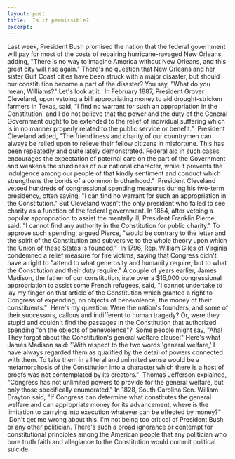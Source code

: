 ```yaml
---
layout: post
title:  Is it permissible?
excerpt:
---
```












Last week, President Bush promised the nation that the federal government will pay for most of the costs of repairing hurricane-ravaged New Orleans, adding, "There is no way to imagine America without New Orleans, and this great city will rise again." There's no question that New Orleans and her sister Gulf Coast cities have been struck with a major disaster, but should our constitution become a part of the disaster? You say, "What do you mean, Williams?" Let's look at it.
 In February 1887, President Grover Cleveland, upon vetoing a bill appropriating money to aid drought-stricken farmers in Texas, said, "I find no warrant for such an appropriation in the Constitution, and I do not believe that the power and the duty of the General Government ought to be extended to the relief of individual suffering which is in no manner properly related to the public service or benefit."
 President Cleveland added, "The friendliness and charity of our countrymen can always be relied upon to relieve their fellow citizens in misfortune. This has been repeatedly and quite lately demonstrated. Federal aid in such cases encourages the expectation of paternal care on the part of the Government and weakens the sturdiness of our national character, while it prevents the indulgence among our people of that kindly sentiment and conduct which strengthens the bonds of a common brotherhood."
 President Cleveland vetoed hundreds of congressional spending measures during his two-term presidency, often saying, "I can find no warrant for such an appropriation in the Constitution." But Cleveland wasn't the only president who failed to see charity as a function of the federal government. In 1854, after vetoing a popular appropriation to assist the mentally ill, President Franklin Pierce said, "I cannot find any authority in the Constitution for public charity." To approve such spending, argued Pierce, "would be contrary to the letter and the spirit of the Constitution and subversive to the whole theory upon which the Union of these States is founded."
 In 1796, Rep. William Giles of Virginia condemned a relief measure for fire victims, saying that Congress didn't have a right to "attend to what generosity and humanity require, but to what the Constitution and their duty require." A couple of years earlier, James Madison, the father of our constitution, irate over a $15,000 congressional appropriation to assist some French refugees, said, "I cannot undertake to lay my finger on that article of the Constitution which granted a right to Congress of expending, on objects of benevolence, the money of their constituents."
 Here's my question: Were the nation's founders, and some of their successors, callous and indifferent to human tragedy? Or, were they stupid and couldn't find the passages in the Constitution that authorized spending "on the objects of benevolence"?
 Some people might say, "Aha! They forgot about the Constitution's general welfare clause!" Here's what James Madison said: "With respect to the two words 'general welfare,' I have always regarded them as qualified by the detail of powers connected with them. To take them in a literal and unlimited sense would be a metamorphosis of the Constitution into a character which there is a host of proofs was not contemplated by its creators."
 Thomas Jefferson explained, "Congress has not unlimited powers to provide for the general welfare, but only those specifically enumerated." In 1828, South Carolina Sen. William Drayton said, "If Congress can determine what constitutes the general welfare and can appropriate money for its advancement, where is the limitation to carrying into execution whatever can be effected by money?"
 Don't get me wrong about this. I'm not being too critical of President Bush or any other politician. There's such a broad ignorance or contempt for constitutional principles among the American people that any politician who bore truth faith and allegiance to the Constitution would commit political suicide.


